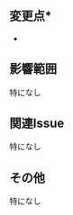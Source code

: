 <!-- 
・コメントアウトは消さないでください
・必須項目（アスタリスク付き）以外は未記入で構いません
・このテンプレートに対する意見は、Discussionで投稿してください
 -->

## 変更点*
<!-- 箇条書き推奨、タイトルと重複しても構いません -->
- 

## 影響範囲
<!-- 疑問形でも構いません -->
特になし

## 関連Issue
<!-- '#'を入力するとIssueの一覧からリンクを挿入できます -->
特になし

## その他
<!-- 参考資料へのリンクなど何でも記入してください -->
特になし